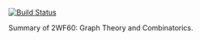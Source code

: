 [![Build Status](https://travis-ci.org/PHPirates/2WF60-summary.svg?branch=master)](https://travis-ci.org/PHPirates/2WF60-summary)

Summary of 2WF60: Graph Theory and Combinatorics.